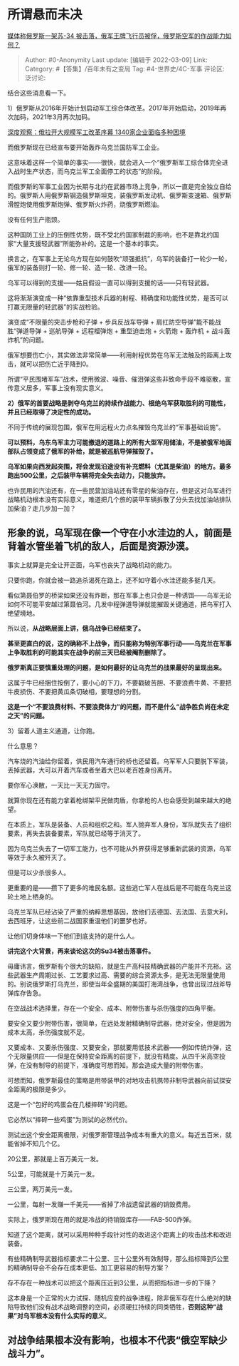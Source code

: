 # 所谓悬而未决
[媒体称俄罗斯一架苏-34 被击落，俄军王牌飞行员被俘，俄罗斯空军的作战能力如何？](https://www.zhihu.com/question/520344855/answer/2377934468)

> Author: #0-Anonymity
> Last update: [编辑于 2022-03-09]
> Link:
> Category: #【答集】/百年未有之变局
> Tag: #4-世界史/4C-军事
> 评论区:
> 泛讨论:

结合这些消息看一下。

1）俄罗斯从2016年开始计划启动军工综合体改革。2017年开始启动，2019年再次加码，2021年3月再次加码。

[深度观察：俄拉开大规模军工改革序幕 1340家企业面临多种困境​](https://link.zhihu.com/?target=http%3A//www.xinhuanet.com/mil/2021-03/29/c_1211087758.htm)

而俄罗斯现在已经宣布要开始轰炸乌克兰国防军工企业。

这意味着这样一个简单的事实——很快，就会进入一个“俄罗斯军工综合体完全进入战时生产状态，而乌克兰军工全面停工的状态”的阶段。

而俄罗斯的军事工业因为长期与北约在武器市场上竞争，所以一直是完全独立自给的。俄罗斯人用俄罗斯钢造俄罗斯坦克，装俄罗斯发动机、俄罗斯变速箱、俄罗斯滑膛炮使用俄罗斯炮弹、俄罗斯火炸药，烧俄罗斯燃油。

没有任何生产瓶颈。

这种国防工业上的压倒性优势，既不受北约国家制裁的影响，也不是靠北约国家“大量支援轻武器”所能弥补的。这是一个基本的事实。

换言之，在军事上无论乌方现在如何鼓吹“顽强抵抗”，乌军的装备打一轮少一轮，俄军的装备则打一轮、修一轮、造一轮、改进一轮。

乌军可以得到的支援——姑且假设一直可以得到支援的话——只有轻武器。

这将渐渐演变成一种“依靠重型技术兵器的射程、精确度和功能性优势，是否可以打赢无限量的轻武器”的实战检验。

演变成“不限量的突击步枪和子弹 + 步兵反战车导弹 + 肩扛防空导弹”能不能战胜“弹道导弹 + 巡航导弹 + 远程榴弹炮 + 重型迫击炮 + 火箭炮 + 轰炸机 + 战斗轰炸机”的问题。

俄军想要伤亡小，其实做法非常简单——利用射程优势在乌军无法触及的距离上攻击，就可以把伤亡近乎降到0。

所谓“平民围堵军车”战术，使用微波、噪音、催泪弹这些非致命手段不难驱散，宣传意义居多，军事上没有现实意义。

**2）俄军的首要战略是剥夺乌克兰的持续作战能力、根绝乌军获取胜利的可能性，并且已经取得了决定性的成功。**

不同于传统的展现包围，俄军在用远程火力点名摧毁乌克兰的“军事基础设施”。

**可以预料，乌东乌军主力可能撤退的道路上的所有大型军用储油，不是被俄军地面部队占领变成了俄军的补给，就是被巡航导弹摧毁了。**

**乌军如果向西发起突围，将会发现沿途没有补充燃料（尤其是柴油）的地方。最多跑出500公里，之后装甲车辆将完全失去动力，只能放弃。**

也许民用的汽油还有，在一些民营加油站还有零星的柴油存在，但是这对乌军进行战略机动根本没有实际意义，难道把几个旅的装甲车辆拆散了分头去找加油站排队加柴油？走几步加一加？

## 形象的说，乌军现在像一个守在小水洼边的人，前面是背着水管坐着飞机的敌人，后面是资源沙漠。

事实上就算是完全让开正面，乌军也丧失了战略机动的能力。

只要你跑，你就会被一路追杀渴死在路上，还不如守着小水洼还能多挺几天。

看似第聂伯罗的桥梁如果还没有炸断，那在军事上也只会是一种诱饵——乌军无论如何不可能平安越过第聂伯河。几发中程弹道导弹就能摧毁关键通道，把乌军打入绝望境地。

所以说，**从战略层面上讲，俄乌战争已经结束了。**

**甚至更直白的说，这的确称不上战争，而只能称为特别军事行动——乌克兰在军事上争取胜利的可能其实在战争的前三天已经被阉割删除了。**

**俄罗斯真正要慎重处理的问题，是如何最好的让乌克兰的战果最好的呈现出来。**

这属于牛已经捆住按倒了，要小心的下刀，不要戳破苦胆、不要浪费牛黄、不要把牛皮损伤、不要把黄瓜条切破相，要理想的分割。

**这是一个“不要浪费材料、不要浪费体力”的问题，而不是什么“战争胜负尚在未定之天”的问题。**

3）留着人道主义通道，让你跑。

什么意思？

汽车烧的汽油给你留着，供民用汽车通行的桥也还留着。乌军军人只要脱下军装，丢掉武器，大可以开着汽车或者坐着大巴以老百姓身份离开。

要你军心涣散，一天比一天无力固守。

就算你现在还有能力拿着枪绑架平民做肉盾，你拿枪的人也会感受到越来越大的绝望。

在本质上，军队是装备、人员和组织之和。军人抛弃军人身份，军队就失去了组织要素，再失去装备要素，军队就已经等于消灭了。

因为乌克兰失去了一切军工能力，也不可能从外界获得足够重新武装的资源，乌军等效于永久被歼灭了。

但是可以少杀很多人。

更重要的是——攒下了更多的难民名额。这些逃亡军人在战后是不可能在乌克兰这轮土地上栖身的。

乌克兰军队已经沾染了严重的纳粹思想基因，放他们去德国、去法国、去意大利，去西班牙，让这些前二战国家重温他们的噩梦也好。

让他们切身体味一下他们到底支持的是什么人。

**讲完这个大背景，再来谈论这次的Su34被击落事件。**

毋庸讳言，俄罗斯有个很大的缺陷，就是生产高科技精确武器的产能并不充裕。这些武器生产周期过长、工艺要求过高、需要的综合资源太多，是无法无限量使用的。别说俄罗斯打乌克兰，即使当年全盛期的美国打海湾战争，也曾出现过战斧导弹库存告急。

在空战战术选择里，存在一个安全、成本、附带伤害与杀伤强度的四角平衡。

要安全又要少附带伤害，很简单，在远处发射精确制导武器，绝对安全，但是因为成本太高，杀伤强度就不足。

又要成本、又要杀伤强度、又要安全，那就要用低技术武器——例如传统炸弹，这个无限量供应——但是在保持安全距离的前提下，就没有精度。从四千米高空投弹，在没有制导的前提下，准确度可想而知。那会造成大量的附带伤害。

可想而知，俄罗斯最佳的策略是用带装甲的对地攻击机携带非制导武器向前试探安全距离的极限是多少。

这是一个“包好的鸡蛋会在几楼摔碎”的问题。

它必然以“摔碎一些鸡蛋”为测试的必然代价。

测试出这个安全距离极限，对俄罗斯管理战争成本有重大的意义。每近五百米，就能省掉不知几个亿。

20公里，那就是上百万美元一发。

5公里，可能就是十万美元一发。

三公里，两万美元一发。

一公里，每射一发赚一千美元——省掉了冷战遗留武器的销毁费用。

实际上，俄罗斯现在用的就是冷战的待销毁库存——FAB-500炸弹。

知道了这个距离，就可以采用种种手段针对性的改进这个距离上的攻击战术和改进装备。

有些精确制导武器指标要求二十公里、三十公里外有效制导，那么指标降到5公里的精确制导会不会存在成本更低、加工更容易的制导方案？

存不存在一种战术可以把这个距离压近到3公里，从而把指标进一步的下降？

这本身是一个正常的火力试探、随机应变的战争进程，除非俄军存在什么绝对的缺陷导致他们没有战术战略调整的空间，必须硬扛持续的同类牺牲，**否则这种“战果”对乌军根本没有什么实际的意义**。

## 对战争结果根本没有影响，也根本不代表“俄空军缺少战斗力”。

